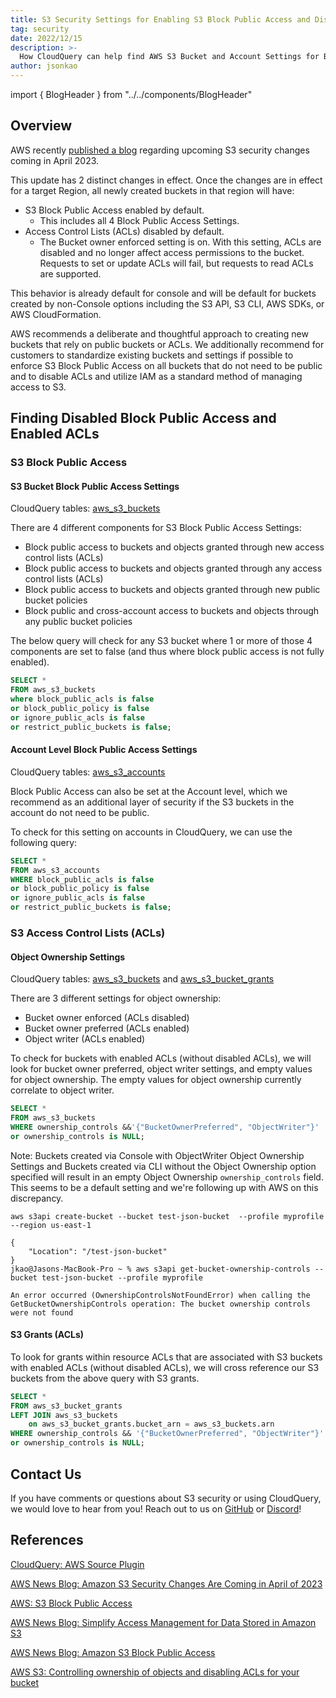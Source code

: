 ```yaml
---
title: S3 Security Settings for Enabling S3 Block Public Access and Disabling ACLs
tag: security
date: 2022/12/15
description: >-
  How CloudQuery can help find AWS S3 Bucket and Account Settings for Block Public Access and Access Control Lists (ACLs).  Amazon is changing S3 security default behavior to enable Block Public Access and disable Access Control Lists.
author: jsonkao
---
```


import { BlogHeader } from "../../components/BlogHeader"

<BlogHeader/>

## Overview

AWS recently [published a blog](https://aws.amazon.com/blogs/aws/heads-up-amazon-s3-security-changes-are-coming-in-april-of-2023/) regarding upcoming S3 security changes coming in April 2023.

This update has 2 distinct changes in effect.   Once the changes are in effect for a target Region, all newly created buckets in that region will have:

- S3 Block Public Access enabled by default.
    - This includes all 4 Block Public Access Settings.
- Access Control Lists (ACLs) disabled by default.
    - The Bucket owner enforced setting is on.  With this setting, ACLs are disabled and no longer affect access permissions to the bucket.  Requests to set or update ACLs will fail, but requests to read ACLs are supported.

This behavior is already default for console and will be default for buckets created by non-Console options including the S3 API, S3 CLI, AWS SDKs, or AWS CloudFormation.

AWS recommends a deliberate and thoughtful approach to creating new buckets that rely on public buckets or ACLs.  We additionally recommend for customers to standardize existing buckets and settings if possible to enforce S3 Block Public Access on all buckets that do not need to be public and to disable ACLs and utilize IAM as a standard method of managing access to S3.

## Finding Disabled Block Public Access and Enabled ACLs

### S3 Block Public Access

#### S3 Bucket Block Public Access Settings

CloudQuery tables: [aws_s3_buckets](https://github.com/cloudquery/cloudquery/blob/main/plugins/source/aws/docs/tables/aws_s3_buckets.md) 

There are 4 different components for S3 Block Public Access Settings:

- Block public access to buckets and objects granted through new access control lists (ACLs)
- Block public access to buckets and objects granted through any access control lists (ACLs)
- Block public access to buckets and objects granted through new public bucket policies
- Block public and cross-account access to buckets and objects through any public bucket policies

The below query will check for any S3 bucket where 1 or more of those 4 components are set to false (and thus where block public access is not fully enabled).

```sql
SELECT * 
FROM aws_s3_buckets 
where block_public_acls is false 
or block_public_policy is false 
or ignore_public_acls is false 
or restrict_public_buckets is false;
```

#### Account Level Block Public Access Settings

CloudQuery tables: [aws_s3_accounts](https://github.com/cloudquery/cloudquery/blob/main/plugins/source/aws/docs/tables/aws_s3_accounts.md)

Block Public Access can also be set at the Account level, which we recommend as an additional layer of security if the S3 buckets in the account do not need to be public.

To check for this setting on accounts in CloudQuery, we can use the following query:

```sql
SELECT * 
FROM aws_s3_accounts 
WHERE block_public_acls is false 
or block_public_policy is false 
or ignore_public_acls is false 
or restrict_public_buckets is false;
```

### S3 Access Control Lists (ACLs)

#### Object Ownership Settings

CloudQuery tables: [aws_s3_buckets](https://github.com/cloudquery/cloudquery/blob/main/plugins/source/aws/docs/tables/aws_s3_buckets.md) and [aws_s3_bucket_grants](https://github.com/cloudquery/cloudquery/blob/main/plugins/source/aws/docs/tables/aws_s3_bucket_grants.md)

There are 3 different settings for object ownership: 

- Bucket owner enforced (ACLs disabled)
- Bucket owner preferred (ACLs enabled)
- Object writer (ACLs enabled)

To check for buckets with enabled ACLs (without disabled ACLs), we will look for bucket owner preferred, object writer settings, and empty values for object ownership.  The empty values for object ownership currently correlate to object writer.

```sql
SELECT * 
FROM aws_s3_buckets 
WHERE ownership_controls &&'{"BucketOwnerPreferred", "ObjectWriter"}' 
or ownership_controls is NULL;
```

Note: Buckets created via Console with ObjectWriter Object Ownership Settings and Buckets created via CLI without the Object Ownership option specified will result in an empty Object Ownership `ownership_controls` field.  This seems to be a default setting and we're following up with AWS on this discrepancy.

```
aws s3api create-bucket --bucket test-json-bucket  --profile myprofile --region us-east-1
 
{
    "Location": "/test-json-bucket"
}
jkao@Jasons-MacBook-Pro ~ % aws s3api get-bucket-ownership-controls --bucket test-json-bucket --profile myprofile

An error occurred (OwnershipControlsNotFoundError) when calling the GetBucketOwnershipControls operation: The bucket ownership controls were not found
```

#### S3 Grants (ACLs)

To look for grants within resource ACLs that are associated with S3 buckets with enabled ACLs (without disabled ACLs), we will cross reference our S3 buckets from the above query with S3 grants.

```sql
SELECT * 
FROM aws_s3_bucket_grants 
LEFT JOIN aws_s3_buckets 
	on aws_s3_bucket_grants.bucket_arn = aws_s3_buckets.arn 
WHERE ownership_controls && '{"BucketOwnerPreferred", "ObjectWriter"}'
or ownership_controls is NULL;
```

## Contact Us

If you have comments or questions about S3 security or using CloudQuery, we would love to hear from you! Reach out to us on [GitHub](https://github.com/cloudquery/cloudquery) or [Discord](https://cloudquery.io/discord)!

## References

[CloudQuery: AWS Source Plugin](https://www.cloudquery.io/docs/plugins/sources/aws/overview)

[AWS News Blog: Amazon S3 Security Changes Are Coming in April of 2023](https://aws.amazon.com/blogs/aws/heads-up-amazon-s3-security-changes-are-coming-in-april-of-2023/)

[AWS: S3 Block Public Access](https://aws.amazon.com/blogs/aws/amazon-s3-block-public-access-another-layer-of-protection-for-your-accounts-and-buckets/)

[AWS News Blog: Simplify Access Management for Data Stored in Amazon S3](https://aws.amazon.com/blogs/aws/new-simplify-access-management-for-data-stored-in-amazon-s3/)

[AWS News Blog: Amazon S3 Block Public Access](https://aws.amazon.com/blogs/aws/amazon-s3-block-public-access-another-layer-of-protection-for-your-accounts-and-buckets/) 

[AWS S3: Controlling ownership of objects and disabling ACLs for your bucket](https://docs.aws.amazon.com/AmazonS3/latest/userguide/about-object-ownership.html)

